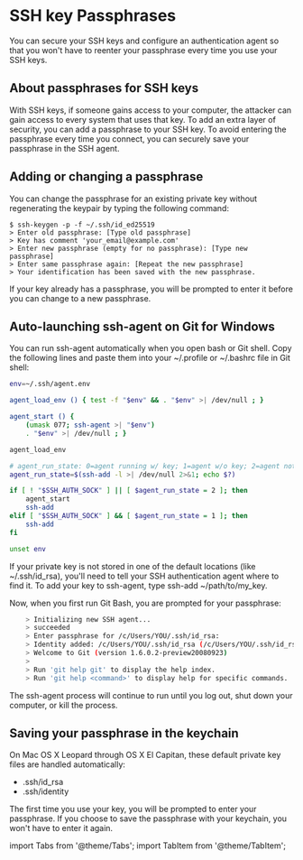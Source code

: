 # SSH key Passphrases

You can secure your SSH keys and configure an authentication agent so that you won't have to reenter your passphrase every time you use your SSH keys.

## About passphrases for SSH keys
With SSH keys, if someone gains access to your computer, the attacker can gain access to every system that uses that key. To add an extra layer of security, you can add a passphrase to your SSH key. To avoid entering the passphrase every time you connect, you can securely save your passphrase in the SSH agent.

## Adding or changing a passphrase
You can change the passphrase for an existing private key without regenerating the keypair by typing the following command:

    $ ssh-keygen -p -f ~/.ssh/id_ed25519
    > Enter old passphrase: [Type old passphrase]
    > Key has comment 'your_email@example.com'
    > Enter new passphrase (empty for no passphrase): [Type new passphrase]
    > Enter same passphrase again: [Repeat the new passphrase]
    > Your identification has been saved with the new passphrase.

If your key already has a passphrase, you will be prompted to enter it before you can change to a new passphrase.

<Tabs groupId="operating-systems">
  
  <TabItem value="Windows" label="Windows">

## Auto-launching ssh-agent on Git for Windows
You can run ssh-agent automatically when you open bash or Git shell. 
Copy the following lines and paste them into your ~/.profile or ~/.bashrc file in Git shell:

```bash 
env=~/.ssh/agent.env

agent_load_env () { test -f "$env" && . "$env" >| /dev/null ; }

agent_start () {
    (umask 077; ssh-agent >| "$env")
    . "$env" >| /dev/null ; }

agent_load_env

# agent_run_state: 0=agent running w/ key; 1=agent w/o key; 2=agent not running
agent_run_state=$(ssh-add -l >| /dev/null 2>&1; echo $?)

if [ ! "$SSH_AUTH_SOCK" ] || [ $agent_run_state = 2 ]; then
    agent_start
    ssh-add
elif [ "$SSH_AUTH_SOCK" ] && [ $agent_run_state = 1 ]; then
    ssh-add
fi

unset env
```

If your private key is not stored in one of the default locations (like ~/.ssh/id_rsa), you'll need to tell your SSH authentication agent where to find it. To add your key to ssh-agent, type ssh-add ~/path/to/my_key.
<!-- For more information, see "Generating a new SSH key and adding it to the ssh-agent" -->

Now, when you first run Git Bash, you are prompted for your passphrase:
```bash 
    > Initializing new SSH agent...
    > succeeded
    > Enter passphrase for /c/Users/YOU/.ssh/id_rsa:
    > Identity added: /c/Users/YOU/.ssh/id_rsa (/c/Users/YOU/.ssh/id_rsa)
    > Welcome to Git (version 1.6.0.2-preview20080923)
    >
    > Run 'git help git' to display the help index.
    > Run 'git help <command>' to display help for specific commands.
```

The ssh-agent process will continue to run until you log out, shut down your computer, or kill the process.
  </TabItem>
 
  <TabItem value="mac" label="MacOS">

## Saving your passphrase in the keychain
On Mac OS X Leopard through OS X El Capitan, these default private key files are handled automatically:

- .ssh/id_rsa
- .ssh/identity

The first time you use your key, you will be prompted to enter your passphrase. 
If you choose to save the passphrase with your keychain, you won't have to enter it again.

<!-- Otherwise, you can store your passphrase in the keychain when you add your key to the ssh-agent. For more information, see "Generating a new SSH key and adding it to the ssh-agent."-->
  </TabItem>
</Tabs>



import Tabs from '@theme/Tabs';
import TabItem from '@theme/TabItem';